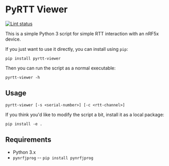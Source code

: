 # PyRTT Viewer

[![Lint status](https://github.com/thomasstenersen/pyrtt-viewer/workflows/Lint/badge.svg)](https://github.com/thomasstenersen/pyrtt-viewer)

This is a simple Python 3 script for simple RTT interaction with an nRF5x device.

If you just want to use it directly, you can install using `pip`:

    pip install pyrtt-viewer

Then you can run the script as a normal executable:

    pyrtt-viewer -h

## Usage

    pyrtt-viewer [-s <serial-number>] [-c <rtt-channel>]


If you think you'd like to modify the script a bit, install it as a local package:

    pip install -e .

## Requirements

- Python 3.x
- `pynrfjprog` -- `pip install pynrfjprog`
